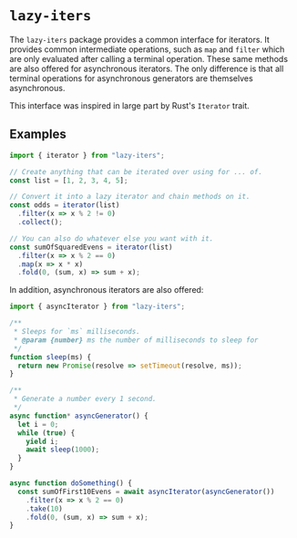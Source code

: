 # `lazy-iters`

The `lazy-iters` package provides a common interface for iterators. It provides common intermediate operations, such as `map` and `filter` which are only evaluated after calling a terminal operation. These same methods are also offered for asynchronous iterators. The only difference is that all terminal operations for asynchronous generators are themselves asynchronous.

This interface was inspired in large part by Rust's `Iterator` trait.

## Examples

```javascript
import { iterator } from "lazy-iters";

// Create anything that can be iterated over using for ... of.
const list = [1, 2, 3, 4, 5];

// Convert it into a lazy iterator and chain methods on it.
const odds = iterator(list)
  .filter(x => x % 2 != 0)
  .collect();

// You can also do whatever else you want with it.
const sumOfSquaredEvens = iterator(list)
  .filter(x => x % 2 == 0)
  .map(x => x * x)
  .fold(0, (sum, x) => sum + x);
```

In addition, asynchronous iterators are also offered:

```javascript
import { asyncIterator } from "lazy-iters";

/**
 * Sleeps for `ms` milliseconds.
 * @param {number} ms the number of milliseconds to sleep for
 */
function sleep(ms) {
  return new Promise(resolve => setTimeout(resolve, ms));
}

/**
 * Generate a number every 1 second.
 */
async function* asyncGenerator() {
  let i = 0;
  while (true) {
    yield i;
    await sleep(1000);
  }
}

async function doSomething() {
  const sumOfFirst10Evens = await asyncIterator(asyncGenerator())
    .filter(x => x % 2 == 0)
    .take(10)
    .fold(0, (sum, x) => sum + x);
}
```
